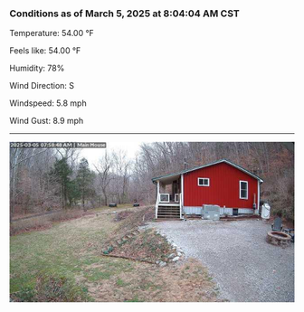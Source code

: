 ### Conditions as of March 5, 2025 at 8:04:04 AM CST 

Temperature: 54.00 &deg;F

Feels like: 54.00 &deg;F

Humidity: 78%

Wind Direction: S

Windspeed: 5.8 mph

Wind Gust: 8.9 mph

---

<img src="./images/latest.jpeg"/>

